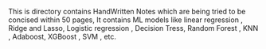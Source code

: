 This is directory contains HandWritten Notes which are being tried to be concised within 50 pages,
It contains ML models like linear regression , Ridge and Lasso, Logistic regression , Decision Tress, Random Forest , KNN , Adaboost, XGBoost , SVM , etc.
